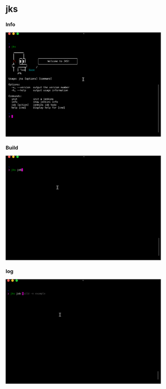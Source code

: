 # jks

### Info

![info](/screenshot/init.gif)

### Build

![build](/screenshot/build.gif)

### log
![log](/screenshot/log.gif)
